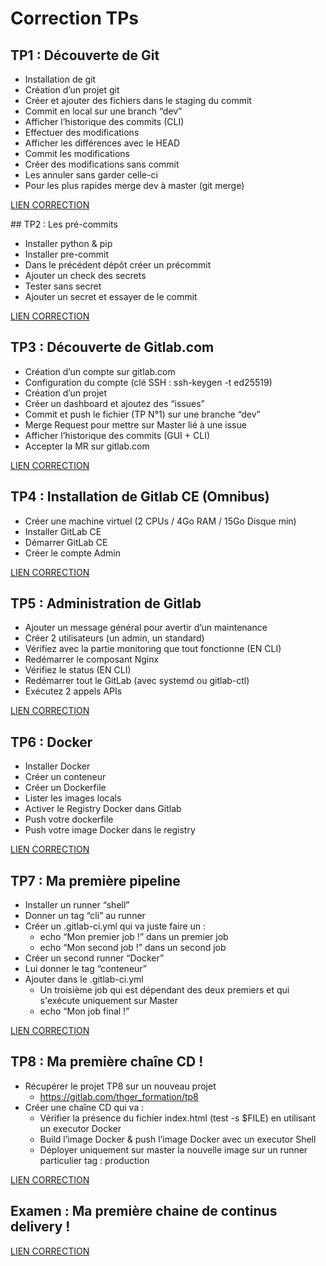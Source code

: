 # Correction TPs 

## TP1 : Découverte de Git

* Installation de git
* Création d’un projet git
* Créer et ajouter des fichiers dans le staging du commit
* Commit en local sur une branch “dev”
* Afficher l’historique des commits (CLI)
* Effectuer des modifications
* Afficher les différences avec le HEAD
* Commit les modifications
* Créer des modifications sans commit
* Les annuler sans garder celle-ci
* Pour les plus rapides merge dev à master (git merge)

[LIEN CORRECTION](./TP1-decouverte-git/README.md)

## TP2 : Les pré-commits 

* Installer python & pip
* Installer pre-commit
* Dans le précédent dépôt créer un précommit
* Ajouter un check des secrets 
* Tester sans secret
* Ajouter un secret et essayer de le commit

[LIEN CORRECTION](./TP2-pre-commit/README.md)

## TP3 : Découverte de Gitlab.com

* Création d’un compte sur gitlab.com
* Configuration du compte (clé SSH : ssh-keygen -t ed25519)
* Création d’un projet
* Créer un dashboard et ajoutez des “issues”
* Commit et push le fichier (TP N°1) sur une branche “dev”
* Merge Request pour mettre sur Master lié à une issue
* Afficher l’historique des commits (GUI + CLI)
* Accepter la MR sur gitlab.com

[LIEN CORRECTION](./TP3-decouverte-gitlab-com/README.md)

## TP4 : Installation de Gitlab CE (Omnibus) 

* Créer une machine virtuel (2 CPUs / 4Go RAM / 15Go Disque min) 
* Installer GitLab CE
* Démarrer GitLab CE
* Créer le compte Admin

[LIEN CORRECTION](./TP4-installation-gitlab/README.md)

## TP5 : Administration de Gitlab

* Ajouter un message général pour avertir d’un maintenance
* Créer 2 utilisateurs (un admin, un standard)
* Vérifiez avec la partie monitoring que tout fonctionne (EN CLI)
* Redémarrer le composant Nginx
* Vérifiez le status (EN CLI)
* Redémarrer tout le GitLab (avec systemd ou gitlab-ctl)
* Exécutez 2 appels APIs

[LIEN CORRECTION](./TP5-administration-gitlab/README.md)

## TP6 : Docker

* Installer Docker
* Créer un conteneur
* Créer un Dockerfile
* Lister les images locals
* Activer le Registry Docker dans Gitlab
* Push votre dockerfile
* Push votre image Docker dans le registry

[LIEN CORRECTION](./TP_Docker/README.md)

## TP7 : Ma première pipeline

* Installer un runner “shell”
* Donner un tag “cli” au runner
* Créer un .gitlab-ci.yml qui va juste faire un :
	* echo “Mon premier job !” dans un premier job
	* echo “Mon second job !” dans un second job
* Créer un second runner “Docker”
* Lui donner le tag “conteneur”
* Ajouter dans le .gitlab-ci.yml
	* Un troisième job qui est dépendant des deux premiers et qui s'exécute uniquement sur Master
	* echo “Mon job final !”

[LIEN CORRECTION](./README.md)

## TP8 : Ma première chaîne CD !

* Récupérer le projet TP8 sur un nouveau projet
	* https://gitlab.com/thger_formation/tp8
* Créer une chaîne CD qui va :
	* Vérifier la présence du fichier index.html (test -s $FILE) en utilisant un executor Docker
	* Build l’image Docker & push l’image Docker avec un executor Shell
	* Déployer uniquement sur master la nouvelle image sur un runner particulier tag : production

[LIEN CORRECTION](./TP8-premiere-chaine-cd-cd/README.md)

## Examen : Ma première chaine de continus delivery !

[LIEN CORRECTION](https://www.youtube.com/watch?v=dQw4w9WgXcQ)
